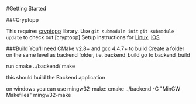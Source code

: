 #Getting Started

###Cryptopp

This requires [cryptopp](https://www.cryptopp.com/) library.
Use `git submodule init` `git submodule update` to check out [cryptopp]
Setup instructions for [Linux](https://www.cryptopp.com/wiki/Linux#Build_and_Install_the_Library), [iOS](https://www.cryptopp.com/wiki/IOS_(Xcode)#Build_the_Library)

###Build
You'll need CMake v2.8+ and gcc 4.4.7+ to build
Create a folder on the same level as backend folder, i.e. backend_build
go to backend_build

run cmake ../backend/
make

this should build the Backend application

on windows you can use mingw32-make:
cmake ../backend -G "MinGW Makefiles"
mingw32-make

